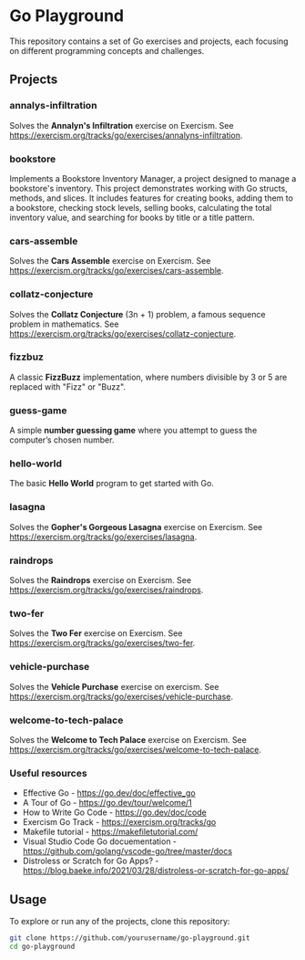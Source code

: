 # Go Playground

This repository contains a set of Go exercises and projects, each focusing on different programming concepts and challenges.

## Projects

### annalys-infiltration
Solves the **Annalyn's Infiltration** exercise on Exercism. See https://exercism.org/tracks/go/exercises/annalyns-infiltration.

### bookstore
Implements a Bookstore Inventory Manager, a project designed to manage a bookstore's inventory. This project demonstrates working with
Go structs, methods, and slices. It includes features for creating books, adding them to a bookstore, checking stock levels, selling books,
calculating the total inventory value, and searching for books by title or a title pattern.

### cars-assemble
Solves the **Cars Assemble** exercise on Exercism. See https://exercism.org/tracks/go/exercises/cars-assemble.

### collatz-conjecture
Solves the **Collatz Conjecture** (3n + 1) problem, a famous sequence problem in mathematics. See https://exercism.org/tracks/go/exercises/collatz-conjecture.

### fizzbuz
A classic **FizzBuzz** implementation, where numbers divisible by 3 or 5 are replaced with "Fizz" or "Buzz".

### guess-game
A simple **number guessing game** where you attempt to guess the computer’s chosen number.

### hello-world
The basic **Hello World** program to get started with Go.

### lasagna
Solves the **Gopher's Gorgeous Lasagna** exercise on Exercism. See https://exercism.org/tracks/go/exercises/lasagna.

### raindrops
Solves the **Raindrops** exercise on Exercism. See https://exercism.org/tracks/go/exercises/raindrops.

### two-fer
Solves the **Two Fer** exercise on Exercism. See https://exercism.org/tracks/go/exercises/two-fer.

### vehicle-purchase
Solves the **Vehicle Purchase** exercise on exercism. See https://exercism.org/tracks/go/exercises/vehicle-purchase.

### welcome-to-tech-palace
Solves the **Welcome to Tech Palace** exercise on Exercism. See https://exercism.org/tracks/go/exercises/welcome-to-tech-palace.

### Useful resources

* Effective Go - https://go.dev/doc/effective_go
* A Tour of Go - https://go.dev/tour/welcome/1
* How to Write Go Code - https://go.dev/doc/code
* Exercism Go Track - https://exercism.org/tracks/go
* Makefile tutorial - https://makefiletutorial.com/
* Visual Studio Code Go docuementation - https://github.com/golang/vscode-go/tree/master/docs
* Distroless or Scratch for Go Apps? - https://blog.baeke.info/2021/03/28/distroless-or-scratch-for-go-apps/

## Usage

To explore or run any of the projects, clone this repository:

```bash
git clone https://github.com/yourusername/go-playground.git
cd go-playground
